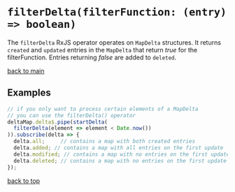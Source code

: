 # `filterDelta(filterFunction: (entry) => boolean)`

The `filterDelta` RxJS operator operates on `MapDelta` structures.
It returns `created` and `updated` entries in the `MapDelta` that return _true_ for the filterFunction.
Entries returning _false_ are added to `deleted`.

[back to main](../../../README.md)

## Examples

``` typescript
// if you only want to process certain elements of a MapDelta
// you can use the filterDelta() operator
deltaMap.delta$.pipe(startDelta(
  filterDelta(element => element < Date.now())
)).subscribe(delta => {
  delta.all;     // contains a map with both created entries
  delta.added; // contains a map with all entries on the first update
  delta.modified; // contains a map with no entries on the first update
  delta.deleted; // contains a map with no entries on the first update
});
```
[back to top](#filterdeltafilterfunction-entry--boolean)